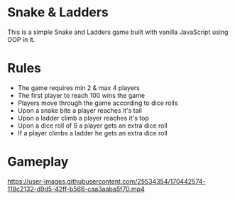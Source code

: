 # Snake & Ladders
This is a simple Snake and Ladders game built with vanilla JavaScript using OOP in it.

# Rules
- The game requires min 2 & max 4 players
- The first player to reach 100 wins the game
- Players move through the game according to dice rolls
- Upon a snake bite a player reaches it's tail
- Upon a ladder climb a player reaches it's top
- Upon a dice roll of 6 a player gets an extra dice roll
- If a player climbs a ladder he gets an extra dice roll

# Gameplay
https://user-images.githubusercontent.com/25534354/170442574-118c2132-d9d5-42ff-b566-caa3aaba5f70.mp4

